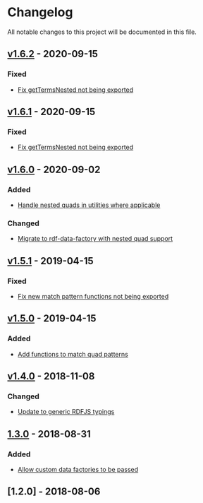 # Changelog
All notable changes to this project will be documented in this file.

<a name="v1.6.2"></a>
## [v1.6.2](https://github.com/rubensworks/rdf-terms.js/compare/v1.6.1...v1.6.2) - 2020-09-15

### Fixed
* [Fix getTermsNested not being exported](https://github.com/rubensworks/rdf-terms.js/commit/35ef1c088fa2889d254f827a791b1e36c388034c)

<a name="v1.6.1"></a>
## [v1.6.1](https://github.com/rubensworks/rdf-terms.js/compare/v1.6.0...v1.6.1) - 2020-09-15

### Fixed
* [Fix getTermsNested not being exported](https://github.com/rubensworks/rdf-terms.js/commit/2d29484feb127157e5e3135ff91c5fdb35d1229e)

<a name="v1.6.0"></a>
## [v1.6.0](https://github.com/rubensworks/rdf-terms.js/compare/v1.5.1...v1.6.0) - 2020-09-02

### Added
* [Handle nested quads in utilities where applicable](https://github.com/rubensworks/rdf-terms.js/commit/4aca5bb185dde6cf8ddc85637a411f68ec1ea697)

### Changed
* [Migrate to rdf-data-factory with nested quad support](https://github.com/rubensworks/rdf-terms.js/commit/81c70f53f41c1993a9746b94e84a5ea52855c89d)

<a name="v1.5.1"></a>
## [v1.5.1](https://github.com/rubensworks/rdf-terms.js/compare/v1.5.0...v1.5.1) - 2019-04-15

### Fixed
* [Fix new match pattern functions not being exported](https://github.com/rubensworks/rdf-terms.js/commit/9db5da034d22e50f58ce5ab12b5bce61aef30020)

<a name="v1.5.0"></a>
## [v1.5.0](https://github.com/rubensworks/rdf-terms.js/compare/v1.4.0...v1.5.0) - 2019-04-15

### Added
* [Add functions to match quad patterns](https://github.com/rubensworks/rdf-terms.js/commit/dc129a81a16a31aa653efee97e2318d763c37874)

<a name="v1.4.0"></a>
## [v1.4.0](https://github.com/rubensworks/rdf-terms.js/compare/v1.3.0...v1.4.0) - 2018-11-08

### Changed
* [Update to generic RDFJS typings](https://github.com/rubensworks/rdf-terms.js/commit/1dd69194193c272d517bce9aa093b63ee77eab6d)

<a name="1.3.0"></a>
## [1.3.0](https://github.com/rubensworks/rdf-terms.js/compare/v1.2.0...v1.3.0) - 2018-08-31

### Added
- [Allow custom data factories to be passed](https://github.com/rubensworks/rdf-terms.js/commit/d787ff9792e65757006448bb1bd736c970ce73a8)

<a name="1.2.0"></a>
## [1.2.0] - 2018-08-06
